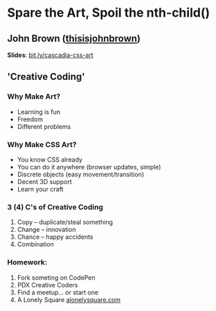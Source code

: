# Spare the Art, Spoil the nth-child()
## John Brown ([thisisjohnbrown](http://twitter.com/thisisjohnbrown))

**Slides**: [bit.ly/cascadia-css-art](http://bit.ly/cascadia-css-art)

## 'Creative Coding'

### Why Make Art?
- Learning is fun
- Freedom
- Different problems

### Why Make CSS Art?
- You know CSS already
- You can do it anywhere (browser updates, simple)
- Discrete objects (easy movement/transition)
- Decent 3D support
- Learn your craft

### 3 (4) C's of Creative Coding
1. Copy – duplicate/steal something
2. Change – innovation
3. Chance – happy accidents
4. Combination

### Homework:
1. Fork someting on CodePen
2. PDX Creative Coders 
3. Find a meetup... or start one
4. A Lonely Square [alonelysquare.com](alonelysquare.com)
